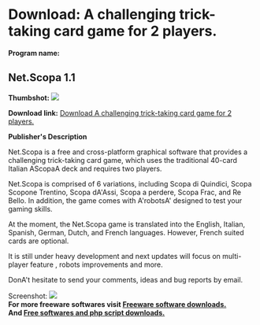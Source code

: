 # Download: A challenging trick-taking card game for 2 players.

**Program name:**

## Net.Scopa 1.1

  
**Thumbshot:** ![](http://www.freewarefiles.com/screenshot/netscopa_md.jpg)   
  
**Download link:** [Download A challenging trick-taking card game for 2 players.](http://freesoftwares.boysofts.com/Net-Scopa_program_99146.html)  
  


**Publisher's Description**  
  


Net.Scopa is a free and cross-platform graphical software that provides a challenging trick-taking card game, which uses the traditional 40-card Italian AScopaA deck and requires two players. 

Net.Scopa is comprised of 6 variations, including Scopa di Quindici, Scopa Scopone Trentino, Scopa dA'Assi, Scopa a perdere, Scopa Frac, and Re Bello. In addition, the game comes with A'robotsA' designed to test your gaming skills.

At the moment, the Net.Scopa game is translated into the English, Italian, Spanish, German, Dutch, and French languages. However, French suited cards are optional.

It is still under heavy development and next updates will focus on multi-player feature , robots improvements and more. 

DonA't hesitate to send your comments, ideas and bug reports by email.

  
  
Screenshot: ![](http://www.freewarefiles.com/screenshot/netscopa.jpg)   
**For more freeware softwares visit [Freeware software downloads.](http://freesoftwares.boysofts.com/)**   
**And [Free softwares and php script downloads.](http://www.boysofts.com/)**
